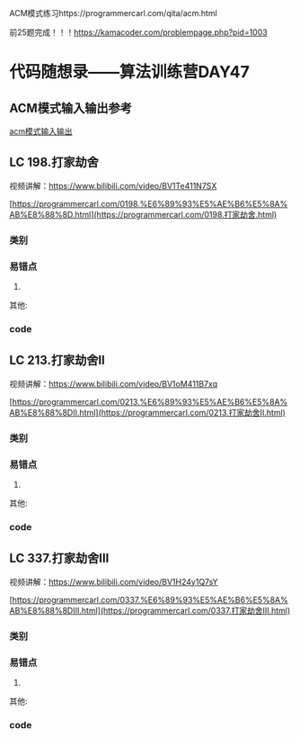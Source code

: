 ACM模式练习https://programmercarl.com/qita/acm.html

前25题完成！！！https://kamacoder.com/problempage.php?pid=1003

# 代码随想录——算法训练营DAY47

## ACM模式输入输出参考
[acm模式输入输出](https://blog.csdn.net/qq_46046431/article/details/129266738?ops_request_misc=%257B%2522request%255Fid%2522%253A%2522170488815716800197032506%2522%252C%2522scm%2522%253A%252220140713.130102334.pc%255Fall.%2522%257D&request_id=170488815716800197032506&biz_id=0&utm_medium=distribute.pc_search_result.none-task-blog-2~all~first_rank_ecpm_v1~rank_v31_ecpm-2-129266738-null-null.142%5Ev99%5Epc_search_result_base6&utm_term=acm%E6%A8%A1%E5%BC%8F%E8%AF%BB%E5%85%A5vector&spm=1018.2226.3001.4187)
## LC  198.打家劫舍 

视频讲解：https://www.bilibili.com/video/BV1Te411N7SX

[https://programmercarl.com/0198.%E6%89%93%E5%AE%B6%E5%8A%AB%E8%88%8D.html](https://programmercarl.com/0198.打家劫舍.html) 



### 类别



### 易错点

1. 

其他:

### code



## LC  213.打家劫舍II 

视频讲解：https://www.bilibili.com/video/BV1oM411B7xq

[https://programmercarl.com/0213.%E6%89%93%E5%AE%B6%E5%8A%AB%E8%88%8DII.html](https://programmercarl.com/0213.打家劫舍II.html)



### 类别



### 易错点

1. 

其他:

### code



## LC  337.打家劫舍III 

视频讲解：https://www.bilibili.com/video/BV1H24y1Q7sY

[https://programmercarl.com/0337.%E6%89%93%E5%AE%B6%E5%8A%AB%E8%88%8DIII.html](https://programmercarl.com/0337.打家劫舍III.html)



### 类别



### 易错点

1. 

其他:

### code